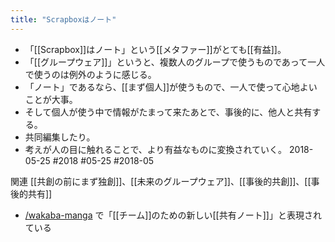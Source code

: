 ```yaml
---
title: "Scrapboxはノート"
---
```


- 「[[Scrapbox]]はノート」という[[メタファー]]がとても[[有益]]。
- 「[[グループウェア]]」というと、複数人のグループで使うものであって一人で使うのは例外のように感じる。
- 「ノート」であるなら、[[まず個人]]が使うもので、一人で使って心地よいことが大事。
- そして個人が使う中で情報がたまって来たあとで、事後的に、他人と共有する。
- 共同編集したり。
- 考えが人の目に触れることで、より有益なものに変換されていく。
2018-05-25 #2018 #05-25 #2018-05

関連 [[共創の前にまず独創]]、[[未来のグループウェア]]、[[事後的共創]]、[[事後的共有]]
- [/wakaba-manga](https://scrapbox.io/wakaba-manga) で「[[チーム]]のための新しい[[共有ノート]]」と表現されている